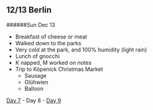 12/13 Berlin
------------
######Sun Dec  13

- Breakfast of cheese or meat
- Walked down to the parks
- Very cold at the park, and 100% humidity (light rain)
- Lunch of gnocchi
- K napped, M worked on notes
- Trip to Köpenick Christmas Market
  - Sausage
  - Glühwien
  - Balloon

[Day 7](12-12-London.md) - Day 8 - [Day 9](12-14-Berlin.md)
